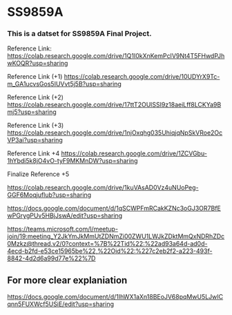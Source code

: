# SS9859A

### This is a datset for SS9859A Final Project.

Reference Link:
https://colab.research.google.com/drive/1Q1I0kXnKemPcIV9Nt4T5FHwdPJhwKOQR?usp=sharing

Reference Link (+1)
https://colab.research.google.com/drive/10UDYrX9Tc-m_GA1ucvsGos5IUVvt5j5B?usp=sharing

Reference Link (+2)
https://colab.research.google.com/drive/17ttT2OUlSSI9z18aeiLff8LCKYa9Bmj5?usp=sharing

Reference Link (+3)
https://colab.research.google.com/drive/1njOxqhg035UhiqjqNpSkVRoe2OcVP3ai?usp=sharing

Reference Link +4
https://colab.research.google.com/drive/1ZCVGbu-1hYbdi5k8jO4vO-tyF9MKMnDW?usp=sharing

Finalize Reference +5

https://colab.research.google.com/drive/1kuVAsAD0Vz4uNUoPeg-GGF6Moqjuflub?usp=sharing


https://docs.google.com/document/d/1qSCWPFmRCakKZNc3oGJ3OR7BfEwPGrygPUv5HBjJswA/edit?usp=sharing

https://teams.microsoft.com/l/meetup-join/19:meeting_Y2JkYmJkMmUtZDNmZi00ZWU1LWJkZDktMmQxNDRhZDc0Mzkz@thread.v2/0?context=%7B%22Tid%22:%22ad93a64d-ad0d-4ecd-b2fd-e53ce15965be%22,%22Oid%22:%227c2eb2f2-a223-493f-8842-4d2d6a99d77e%22%7D

## For more clear explaniation
https://docs.google.com/document/d/1IhWX1aXn18BEoJV68pqMwU5LJwICqnn5FUXWcf5USiE/edit?usp=sharing
